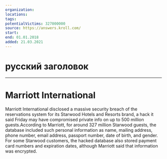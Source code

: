 ```yaml
---
organization: 
locations: 
tags: 
potentialVictims: 327000000
source: https://answers.kroll.com/
start: 
end: 01.01.2018
added: 21.03.2021
---
```


# русский заголовок

---

# Marriott International

Marriott International disclosed a massive security breach of the reservations system for its Starwood Hotels and Resorts brand, a hack it said Friday may have compromised private info on up to 500 million guests.According to Marriott, for around 327 million Starwood guests, the database included such personal information as name, mailing address, phone number, email address, passport number, date of birth, and gender. For some Starwood customers, the hacked database also stored payment card numbers and expiration dates, although Marriott said that information was encrypted.
